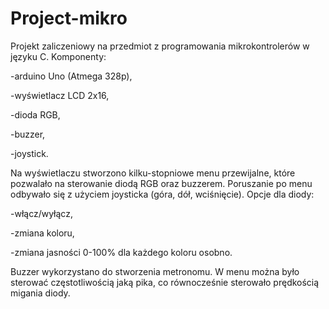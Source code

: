 # Project-mikro
Projekt zaliczeniowy na przedmiot z programowania mikrokontrolerów w języku C.
Komponenty:

-arduino Uno (Atmega 328p),

-wyświetlacz LCD 2x16,

-dioda RGB,

-buzzer,

-joystick.

Na wyświetlaczu stworzono kilku-stopniowe menu przewijalne, które pozwalało na sterowanie diodą RGB oraz buzzerem. 
Poruszanie po menu odbywało się z użyciem joysticka (góra, dół, wciśnięcie).
Opcje dla diody:

-włącz/wyłącz,

-zmiana koloru,

-zmiana jasności 0-100% dla każdego koloru osobno.

Buzzer wykorzystano do stworzenia metronomu. W menu można było sterować częstotliwością jaką pika, 
co równocześnie sterowało prędkością migania diody.

